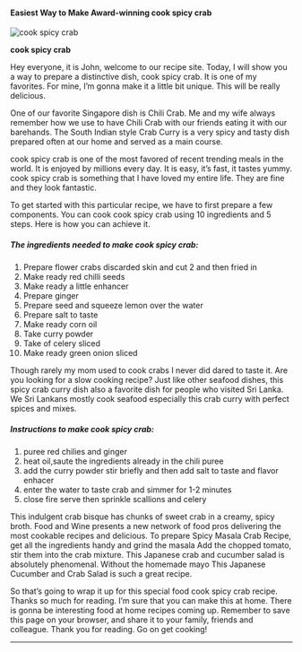             

#### Easiest Way to Make Award-winning cook spicy crab

![cook spicy crab](https://img-global.cpcdn.com/recipes/48785494/751x532cq70/cook-spicy-crab-recipe-main-photo.jpg)

**cook spicy crab**

Hey everyone, it is John, welcome to our recipe site. Today, I will show you a way to prepare a distinctive dish, cook spicy crab. It is one of my favorites. For mine, I’m gonna make it a little bit unique. This will be really delicious.

One of our favorite Singapore dish is Chili Crab. Me and my wife always remember how we use to have Chili Crab with our friends eating it with our barehands. The South Indian style Crab Curry is a very spicy and tasty dish prepared often at our home and served as a main course.

cook spicy crab is one of the most favored of recent trending meals in the world. It is enjoyed by millions every day. It is easy, it’s fast, it tastes yummy. cook spicy crab is something that I have loved my entire life. They are fine and they look fantastic.

To get started with this particular recipe, we have to first prepare a few components. You can cook cook spicy crab using 10 ingredients and 5 steps. Here is how you can achieve it.

##### The ingredients needed to make cook spicy crab:

1.  Prepare flower crabs discarded skin and cut 2 and then fried in
2.  Make ready red chilli seeds
3.  Make ready a little enhancer
4.  Prepare ginger
5.  Prepare seed and squeeze lemon over the water
6.  Prepare salt to taste
7.  Make ready corn oil
8.  Take curry powder
9.  Take of celery sliced
10.  Make ready green onion sliced

Though rarely my mom used to cook crabs I never did dared to taste it. Are you looking for a slow cooking recipe? Just like other seafood dishes, this spicy crab curry dish also a favorite dish for people who visited Sri Lanka. We Sri Lankans mostly cook seafood especially this crab curry with perfect spices and mixes.

##### Instructions to make cook spicy crab:

1.  puree red chilies and ginger
2.  heat oil,saute the ingredients already in the chili puree
3.  add the curry powder stir briefly and then add salt to taste and flavor enhacer
4.  enter the water to taste crab and simmer for 1-2 minutes
5.  close fire serve then sprinkle scallions and celery

This indulgent crab bisque has chunks of sweet crab in a creamy, spicy broth. Food and Wine presents a new network of food pros delivering the most cookable recipes and delicious. To prepare Spicy Masala Crab Recipe, get all the ingredients handy and grind the masala Add the chopped tomato, stir them into the crab mixture. This Japanese crab and cucumber salad is absolutely phenomenal. Without the homemade mayo This Japanese Cucumber and Crab Salad is such a great recipe.

So that’s going to wrap it up for this special food cook spicy crab recipe. Thanks so much for reading. I’m sure that you can make this at home. There is gonna be interesting food at home recipes coming up. Remember to save this page on your browser, and share it to your family, friends and colleague. Thank you for reading. Go on get cooking!

* * *